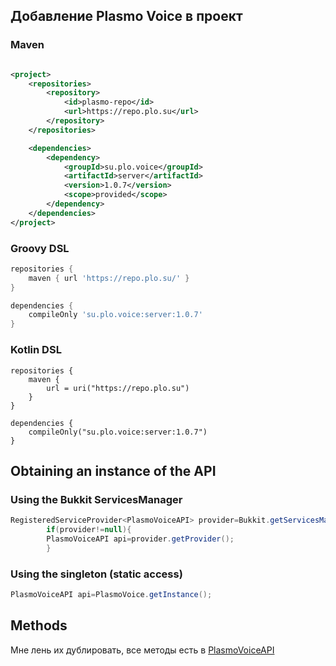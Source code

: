 ## Добавление Plasmo Voice в проект

### Maven

```xml

<project>
    <repositories>
        <repository>
            <id>plasmo-repo</id>
            <url>https://repo.plo.su</url>
        </repository>
    </repositories>

    <dependencies>
        <dependency>
            <groupId>su.plo.voice</groupId>
            <artifactId>server</artifactId>
            <version>1.0.7</version>
            <scope>provided</scope>
        </dependency>
    </dependencies>
</project>
```

### Groovy DSL

```groovy
repositories {
    maven { url 'https://repo.plo.su/' }
}

dependencies {
    compileOnly 'su.plo.voice:server:1.0.7'
}
```

### Kotlin DSL

```
repositories {
    maven {
        url = uri("https://repo.plo.su")
    }
}

dependencies {
    compileOnly("su.plo.voice:server:1.0.7")
}
```

## Obtaining an instance of the API

### Using the Bukkit ServicesManager

```java
RegisteredServiceProvider<PlasmoVoiceAPI> provider=Bukkit.getServicesManager().getRegistration(PlasmoVoiceAPI.class);
        if(provider!=null){
        PlasmoVoiceAPI api=provider.getProvider();
        }
```

### Using the singleton (static access)

```java
PlasmoVoiceAPI api=PlasmoVoice.getInstance();
```

## Methods

Мне лень их дублировать, все методы есть
в [PlasmoVoiceAPI](https://github.com/plasmoapp/plasmo-voice/tree/main-spigot/src/main/java/su/plo/voice/PlasmoVoiceAPI.java)